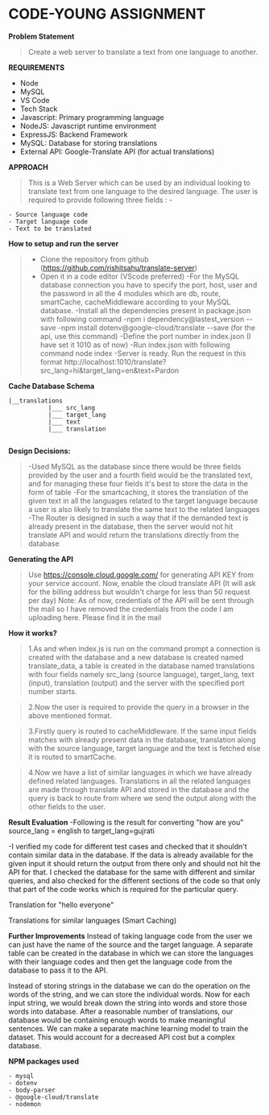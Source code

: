 # CODE-YOUNG ASSIGNMENT
**Problem Statement**
>Create a web server to translate a text from one language to another.

**REQUIREMENTS**
* Node
* MySQL
* VS Code
* Tech Stack
* Javascript: Primary programming language
* NodeJS: Javascript runtime environment
* ExpressJS: Backend Framework
* MySQL: Database for storing translations
* External API: Google-Translate API (for actual translations)

**APPROACH**
>This is a Web Server which can be used by an individual looking to translate text from one language to the desired language. The user is required to provide following three fields : -
```
- Source language code
- Target language code
- Text to be translated
```
**How to setup and run the server**

>- Clone the repository from github (https://github.com/rishitsahu/translate-server)
>- Open it in a code editor (VScode preferred)
>-For the MySQL database connection you have to specify the port, host, user and the password in all the 4 modules which are db, route, smartCache, cacheMiddleware according to your MySQL database.
>-Install all the dependencies present in package.json with following command -npm i dependency@lastest_version --save -npm install dotenv@google-cloud/translate --save (for the api, use this command)
>-Define the port number in index.json (I have set it 1010 as of now)
>-Run index.json with following command node index -Server is ready. Run the request in this format http://localhost:1010/translate?src_lang=hi&target_lang=en&text=Pardon

**Cache Database Schema**
 ```
 |__translations
            |___ src_lang
            |___ target_lang
            |___ text
            |___ translation


```

**Design Decisions:**

>-Used MySQL as the database since there would be three fields provided by the user and a fourth field would be the translated text, and for managing these four fields it's best to store the data in the form of table
>-For the smartcaching, it stores the translation of the given text in all the languages related to the target language because a user is also likely to translate the same text to the related languages
>-The Router is designed in such a way that if the demanded text is already present in the database, then the server would not hit translate API and would return the translations directly from the database

**Generating the API**
>Use https://console.cloud.google.com/ for generating API KEY from your service account. Now, enable the cloud translate API (It will ask for the billing address but wouldn't charge for less than 50 request per day)
>Note: As of now, credentials of the API will be sent through the mail so I have removed the credentials from the code I am uploading here. Please find it in the mail


**How it works?**
>1.As and when index.js is run on the command prompt a connection is created with the database and a new database is created named translate_data, a table is created in the database named translations with four fields namely src_lang (source language), target_lang, text (input), translation (output) and the server with the specified port number starts.

>2.Now the user is required to provide the query in a browser in the above mentioned format.

>3.Firstly query is routed to cacheMiddleware. If the same input fields matches with already present data in the database, translation along with the source language, target language and the text is fetched else it is routed to smartCache.

>4.Now we have a list of similar languages in which we have already defined related languages. Translations in all the related languages are made through translate API and stored in the database and the query is back to route from where we send the output along with the other fields to the user.

**Result Evaluation**
-Following is the result for converting "how are you" source_lang = english to target_lang=gujrati



-I verified my code for different test cases and checked that it shouldn't contain similar data in the database. If the data is already available for the given input it should return the output from there only and should not hit the API for that. I checked the database for the same with different and similar queries, and also checked for the different sections of the code so that only that part of the code works which is required for the particular query.

Translation for "hello everyone"



Translations for similar languages (Smart Caching)



**Further Improvements**
Instead of taking language code from the user we can just have the name of the source and the target language. A separate table can be created in the database in which we can store the languages with their language codes and then get the language code from the database to pass it to the API.

Instead of storing strings in the database we can do the operation on the words of the string, and we can store the individual words. Now for each input string, we would break down the string into words and store those words into database. After a reasonable number of translations, our database would be containing enough words to make meaningful sentences. We can make a separate machine learning model to train the dataset. This would account for a decreased API cost but a complex database.

**NPM packages used**
```
- mysql
- dotenv
- body-parser
- @google-cloud/translate
- nodemon
```

